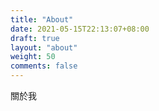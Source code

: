 ```yaml
---
title: "About"
date: 2021-05-15T22:13:07+08:00
draft: true
layout: "about"
weight: 50
comments: false
---
```

關於我
